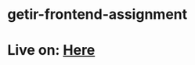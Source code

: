 # getir-frontend-assignment

# Live on: <a href="https://wonderful-volhard-31ee68.netlify.app/">Here</a>
